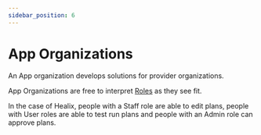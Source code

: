 ```yaml
---
sidebar_position: 6
---
```


# App Organizations

 An App organization develops solutions for provider organizations.  

 App Organizations are free to interpret [Roles](/verid/using-verid/people/roles) as they see fit.

 In the case of Healix, people with a Staff role are able to edit plans, people with User roles are able to test run plans and people with an Admin role can approve plans.

